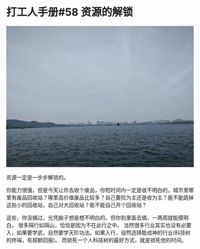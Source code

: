 # 打工人手册#58 资源的解锁

 ![](img/2fc44c3c-7a65-4b99-88d3-4e0919cb7cc1.jpg)
 
资源一定是一步步解锁的。
 
你能力很强，但是今天让你去收个废品，你短时间内一定是收不明白的。城市里哪里有废品回收站？哪里高价值废品比较多？自己要捡为主还是收为主？能不能跳掉这些小的回收站，自己对大回收站？能不能自己开个回收站？
 
这些，你没搞过，光凭脑子想是想不明白的。但你到里面去搞，一两周就能摸明白。
很多隔行如隔山，恰恰是因为不在此行之中。
当然很多行业其实也没有必要入，如果要学武，自然要学天阶功法。如果入行，自然选择能成神的行业(科技树的终端，有超额回报)。
而锁死一个人科技树的最好方式，就是锁死他的时间。